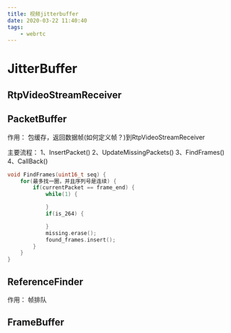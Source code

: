 ```yaml
---
title: 视频jitterbuffer
date: 2020-03-22 11:40:40
tags:
    - webrtc
---
```


# JitterBuffer

## RtpVideoStreamReceiver



## PacketBuffer

作用： 包缓存，返回数据帧(如何定义帧？)到RtpVideoStreamReceiver

主要流程：
1、InsertPacket()
2、UpdateMissingPackets()
3、FindFrames()
4、CallBack()

```c++
void FindFrames(uint16_t seq) {
    for(最多找一圈，并且序列号是连续) {
        if(currentPacket == frame_end) {
            while(1) {

            }
            if(is_264) {

            }
            missing.erase();
            found_frames.insert();
        }
    }
}
```

## ReferenceFinder

作用： 帧排队
## FrameBuffer
